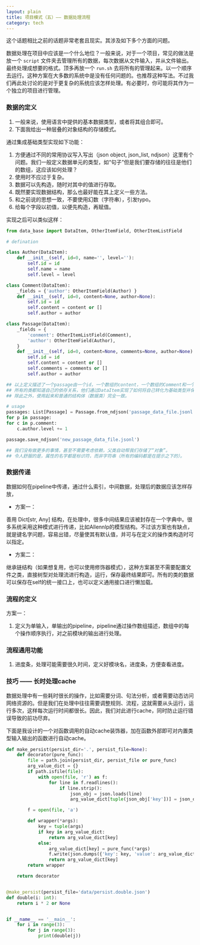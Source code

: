 ```yaml
---
layout: plain
title: 项目模式（五）—— 数据处理流程
category: tech
---
```



这个话题相比之前的话题非常老套且现实。其涉及如下多个方面的问题。

数据处理在项目中应该是一个什么地位？一般来说，对于一个项目，常见的做法是放一个 `script` 文件夹去管理所有的数据，每次数据从文件输入，并从文件输出。最终处理成想要的格式。顶多再放一个 `run.sh` 去将所有的管理起来。以一个顺序去运行。这种方案在大多数的系统中是没有任何问题的。也推荐这种写法。不过我们再此处讨论的是对于更复杂的系统应该怎样处理。有必要时，你可能将其作为一个独立的项目进行管理。

### 数据的定义

1. 一般来说，使用语言中提供的基本数据类型，或者将其组合即可。
2. 下面我给出一种层叠的对象结构的存储模式。

通过集成基础类型实现如下功能：

1. 方便通过不同的常用协议写入写出（json object, json_list, ndjson）这里有个问题。我们一般定义数据单元的类型，如“句子”但是我们要存储的往往是他们的数组，这应该如何处理？
2. 使用时不应过于复杂。
3. 数据可以先构造，随时对其中的值进行存取。
4. 既然要实现数据结构，那么也最好能在其上定义一些方法。
5. 和之前说的思想一致，不要使用幻数（字符串），引发typo。
6. 给每个字段以初值，以便先构造，再赋值。

实现之后可以类似这样：

```python
from data_base import DataItem, OtherItemField, OtherItemListField

# defination

class Author(DataItem):
    def __init__(self, id=0, name='', level=''):
        self.id = id
        self.name = name
        self.level = level

class Comment(DataItem):
    _fields = {'author': OtherItemField(Author) }
    def __init__(self, id=0, content=None, author=None):
        self.id = id
        self.content = content or []
        self.author = author

class Passage(DataItem):
    _fields = {
        'conment': OtherItemListField(Comment),
        'author': OtherItemField(Author),
    }
    def __init__(self, id=0, content=None, comments=None, author=None):
        self.id = id
        self.content = content or []
        self.comments = comments or []
        self.author = author

## 以上定义描述了一个passage由一个id，一个数组的content，一个数组的Comment和一个author组成。
## 所有的类都知道自己的依存关系，他们通过DataItem实现了如何将自己转化为基础类型并保存和加载。
## 除此之外，使用起来和普通的结构体（数据类）完全一致。

# usage
passages: List[Passage] = Passage.from_ndjson('passage_data_file.jsonl')
for p in passage:
for c in p.comment:
    c.author.level += 1

passage.save_ndjson('new_passage_data_file.jsonl')

## 我们没有做更多的事情，甚至不需要考虑依赖，父类自动帮我们存储了“对象”。
## 令人舒服的是，属性的名字都是标识符，而非字符串（所有的编码都是在提示之下的）。

```

### 数据传递

数据如何在pipeline中传递，通过什么索引，中间数据，处理后的数据应该怎样存放，

- 方案一：

善用 Dict[str, Any] 结构，在处理中，很多中间结果应该被封存在一个字典中。很多系统采用这种模式进行传递，比如Allennlp的模型结构。不过该方案也有缺点，就是键名字问题，容易出错，尽量使其有默认值，并可与在定义的操作类构造时可以指定。

- 方案二：

继承链结构（如果想复用，也可以使用修饰器模式），这种方案甚至不需要配置文件之类，直接树型对处理流进行构造，运行，保存最终结果即可。所有的类的数据可以保存在self的统一接口上，也可以定义通用接口进行懒加载。

### 流程的定义

方案一：

1. 定义为单输入，单输出的pipeline，pipeline通过操作数组描述，数组中的每个操作顺序执行，对之前模块的输出进行处理。

### 流程通用功能

1. 进度条，处理可能需要很久时间，定义好模块名，进度条，方便查看进度。


### 技巧 —— 长时处理cache

数据处理中有一些耗时很长的操作，比如需要分词、句法分析，或者需要动态访问网络资源的。但是我们在处理中往往需要调整规则、流程，这就需要从头运行，运行多次，这样每次运行时间都很长。因此，我们对此进行cache，同时防止运行错误导致的前功尽弃。

下面是我设计的一个对函数调用的自动cache装饰器，加在函数外部即可对内置类型输入输出的函数进行自动cache。

```python
def make_persist(persist_dir='.', persist_file=None):
    def decorator(pure_func):
        file = path.join(persist_dir, persist_file or pure_func)
        arg_value_dict = {}
        if path.isfile(file):
            with open(file, 'r') as f:
                for line in f.readlines():
                    if line.strip():
                        json_obj = json.loads(line)
                        arg_value_dict[tuple(json_obj['key'])] = json_obj['value']

        f = open(file, 'a')

        def wrapper(*args):
            key = tuple(args)
            if key in arg_value_dict:
                return arg_value_dict[key]
            else:
                arg_value_dict[key] = pure_func(*args)
                f.write(json.dumps({'key': key, 'value': arg_value_dict[key]}) + '\n')
                return arg_value_dict[key]
        return wrapper

    return decorator


@make_persist(persist_file='data/persist.double.json')
def double(i: int):
    return i * 2 or None


if __name__ == '__main__':
    for i in range(3):
        for j in range(3):
            print(double(j))

```

